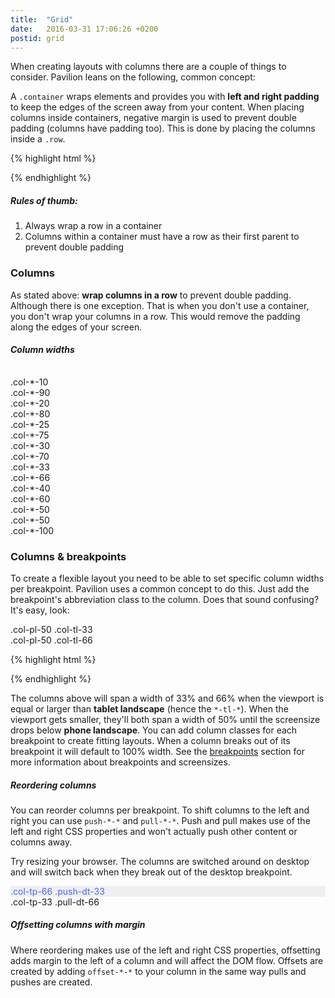 ```yaml
---
title:  "Grid"
date:   2016-03-31 17:06:26 +0200
postid: grid
---
```


When creating layouts with columns there are a couple of things to consider. Pavilion leans on the following, common concept:

A `.container` wraps elements and provides you with **left and right padding** to keep the edges of the screen away
from your content. When placing columns inside containers, negative margin is used to prevent double padding (columns have padding too).
This is done by placing the columns inside a `.row`.

{% highlight html %}
<div class="container">
    <div class="row">
        <!-- Columns go here, inside a row to prevent double paddings -->
    </div>
</div>
{% endhighlight %}

##### Rules of thumb:
1. Always wrap a row in a container
2. Columns within a container must have a row as their first parent to prevent double padding

### Columns
As stated above: **wrap columns in a row** to prevent double padding. Although there is one exception. That is when you don't use a container,
you don't wrap your columns in a row. This would remove the padding along the edges of your screen.

##### Column widths
<hr style="opacity: 0; margin: 10px 0;">
<div class="row">
    <div class="col-pl-10">
        <div class="exb">.col-*-10</div>
    </div>
    <div class="col-pl-90">
        <div class="exb">.col-*-90</div>
    </div>
</div>
<div class="row">
    <div class="col-pl-20">
        <div class="exb">.col-*-20</div>
    </div>
    <div class="col-pl-80">
        <div class="exb">.col-*-80</div>
    </div>
</div>
<div class="row">
    <div class="col-pl-25">
        <div class="exb">.col-*-25</div>
    </div>
    <div class="col-pl-75">
        <div class="exb">.col-*-75</div>
    </div>
</div>
<div class="row">
    <div class="col-pl-30">
        <div class="exb">.col-*-30</div>
    </div>
    <div class="col-pl-70">
        <div class="exb">.col-*-70</div>
    </div>
</div>
<div class="row">
    <div class="col-pl-33">
        <div class="exb">.col-*-33</div>
    </div>
    <div class="col-pl-66">
        <div class="exb">.col-*-66</div>
    </div>
</div>
<div class="row">
    <div class="col-pl-40">
        <div class="exb">.col-*-40</div>
    </div>
    <div class="col-pl-60">
        <div class="exb">.col-*-60</div>
    </div>
</div>
<div class="row">
    <div class="col-pl-50">
        <div class="exb">.col-*-50</div>
    </div>
    <div class="col-pl-50">
        <div class="exb">.col-*-50</div>
    </div>
</div>
<div class="row">
    <div class="col-pl-100">
        <div class="exb">.col-*-100</div>
    </div>
</div>






### Columns & breakpoints
To create a flexible layout you need to be able to set specific column widths per breakpoint. Pavilion uses a common concept to do this.
Just add the breakpoint's abbreviation class to the column. Does that sound confusing? It's easy, look:
   

<div class="row-flex">
    <div class="col-pl-50 col-tl-33">
        <div class="exb">.col-pl-50 .col-tl-33</div>
    </div>
    <div class="col-pl-50 col-tl-66">
        <div class="exb">.col-pl-50 .col-tl-66</div>
    </div>
</div>

{% highlight html %}
<div class="row">
    <div class="col-pl-50 col-tl-33">
        <!-- 33.3333% width on 'tablet landscape' or larger -->
        <!-- 50% width on 'phone landscape' or larger -->
        <!-- 100% width on smaller than 'phone landscape' -->
    </div>
    <div class="col-pl-50 col-tl-66">
        <!-- 66.6666% width on tablet landscape or larger -->
        <!-- 50% width on 'phone landscape' or larger -->
        <!-- 100% width on smaller than 'phone landscape' -->
    </div>
</div>
{% endhighlight %}

The columns above will span a width of 33% and 66% when the viewport is equal or larger than **tablet landscape** (hence the `*-tl-*`).
When the viewport gets smaller, they'll both span a width of 50% until the screensize drops below **phone landscape**.
You can add column classes for each breakpoint to create fitting layouts. When a column breaks out of its breakpoint it will default to 100% width. See the <a href="#breakpoints" data-scroll>breakpoints</a> section for more information about 
breakpoints and screensizes.

##### Reordering columns

You can reorder columns per breakpoint. To shift columns to the left and right you can use `push-*-*` and `pull-*-*`.
Push and pull makes use of the left and right CSS properties and won't actually push other content or columns away.

Try resizing your browser. The columns are switched around on desktop and will switch back when they break out of the desktop breakpoint.

<div class="row">
    <div class="col-tp-66 push-dt-33">
        <div class="exb" style="background-color: #EFEFEF; color: #426AFB;">
            .col-tp-66 .push-dt-33
        </div>
    </div>
    <div class="col-tp-33 pull-dt-66">
        <div class="exb">
            .col-tp-33 .pull-dt-66
        </div>
    </div>
</div>

##### Offsetting columns with margin

Where reordering makes use of the left and right CSS properties, offsetting adds margin to the left of a column and will affect the DOM flow.
Offsets are created by adding `offset-*-*` to your column in the same way pulls and pushes are created.